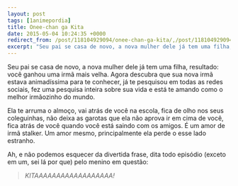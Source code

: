 ```yaml
---
layout: post
tags: [1animepordia]
title: Onee-chan ga Kita
date: 2015-05-04 10:24:35 +0000
redirect_from: /post/118104929094/onee-chan-ga-kita/,/post/118104929094/
excerpt: "Seu pai se casa de novo, a nova mulher dele já tem uma filha, resultado: você ganhou uma irmã mais velha. Agora descubra que sua nova irmã estava animadíssima para te conhecer, já te pesquisou em todas as redes sociais, fez uma pesquisa inteira sobre sua vida e está te amando como o melhor irmãozinho do mundo."
---
```


Seu pai se casa de novo, a nova mulher dele já tem uma filha, resultado:
você ganhou uma irmã mais velha. Agora descubra que sua nova irmã estava
animadíssima para te conhecer, já te pesquisou em todas as redes
sociais, fez uma pesquisa inteira sobre sua vida e está te amando como o
melhor irmãozinho do mundo.

Ela te arruma o almoço, vai atrás de você na escola, fica de olho nos
seus coleguinhas, não deixa as garotas que ela não aprova ir em cima de
você, fica atrás de você quando você está saindo com os amigos. É um
amor de irmã stalker. Um amor mesmo, principalmente ela perde o esse
lado estranho.

Ah, e não podemos esquecer da divertida frase, dita todo episódio
(exceto em um, sei lá por que) pelo menino em questão:

> *KITAAAAAAAAAAAAAAAAAA!*


